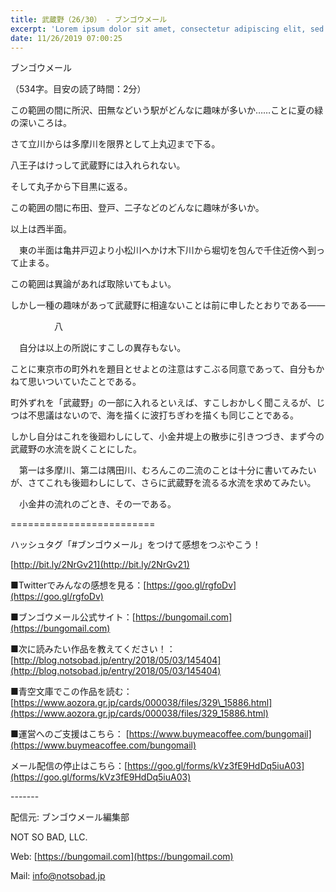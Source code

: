 ```yaml
---
title: 武蔵野（26/30） - ブンゴウメール
excerpt: 'Lorem ipsum dolor sit amet, consectetur adipiscing elit, sed do eiusmod tempor incididunt ut labore et dolore magna aliqua. Praesent elementum facilisis leo vel fringilla est ullamcorper eget. At imperdiet dui accumsan sit amet nulla facilisi morbi tempus.'
date: 11/26/2019 07:00:25
---
```


ブンゴウメール

（534字。目安の読了時間：2分）

この範囲の間に所沢、田無などいう駅がどんなに趣味が多いか……ことに夏の緑の深いころは。

さて立川からは多摩川を限界として上丸辺まで下る。

八王子はけっして武蔵野には入れられない。

そして丸子から下目黒に返る。

この範囲の間に布田、登戸、二子などのどんなに趣味が多いか。

以上は西半面。

　東の半面は亀井戸辺より小松川へかけ木下川から堀切を包んで千住近傍へ到って止まる。

この範囲は異論があれば取除いてもよい。

しかし一種の趣味があって武蔵野に相違ないことは前に申したとおりである――

　　　　　八

　自分は以上の所説にすこしの異存もない。

ことに東京市の町外れを題目とせよとの注意はすこぶる同意であって、自分もかねて思いついていたことである。

町外ずれを「武蔵野」の一部に入れるといえば、すこしおかしく聞こえるが、じつは不思議はないので、海を描くに波打ちぎわを描くも同じことである。

しかし自分はこれを後廻わしにして、小金井堤上の散歩に引きつづき、まず今の武蔵野の水流を説くことにした。

　第一は多摩川、第二は隅田川、むろんこの二流のことは十分に書いてみたいが、さてこれも後廻わしにして、さらに武蔵野を流るる水流を求めてみたい。

　小金井の流れのごとき、その一である。

\=========================

ハッシュタグ「#ブンゴウメール」をつけて感想をつぶやこう！　

[http://bit.ly/2NrGv21](http://bit.ly/2NrGv21)

■Twitterでみんなの感想を見る：[https://goo.gl/rgfoDv](https://goo.gl/rgfoDv)

■ブンゴウメール公式サイト：[https://bungomail.com](https://bungomail.com)

■次に読みたい作品を教えてください！：[http://blog.notsobad.jp/entry/2018/05/03/145404](http://blog.notsobad.jp/entry/2018/05/03/145404)

■青空文庫でこの作品を読む：[https://www.aozora.gr.jp/cards/000038/files/329\_15886.html](https://www.aozora.gr.jp/cards/000038/files/329_15886.html)

■運営へのご支援はこちら： [https://www.buymeacoffee.com/bungomail](https://www.buymeacoffee.com/bungomail)

メール配信の停止はこちら：[https://goo.gl/forms/kVz3fE9HdDq5iuA03](https://goo.gl/forms/kVz3fE9HdDq5iuA03)

\-------

配信元: ブンゴウメール編集部

NOT SO BAD, LLC.

Web: [https://bungomail.com](https://bungomail.com)

Mail: info@notsobad.jp